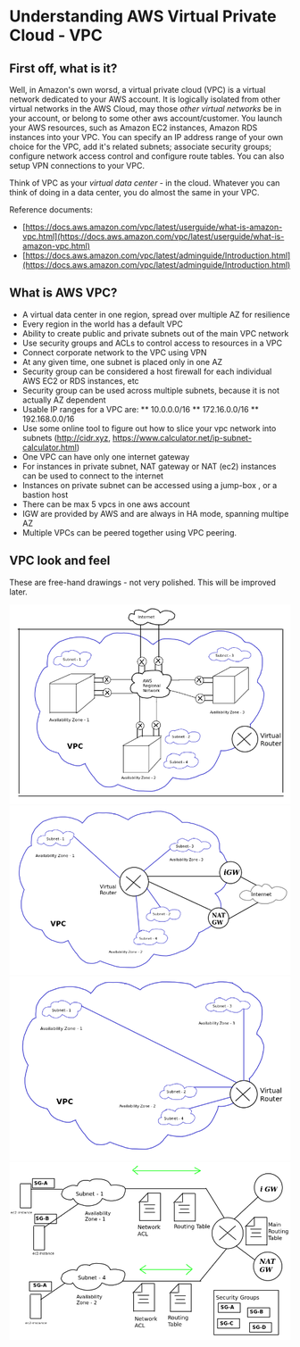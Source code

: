# Understanding AWS Virtual Private Cloud - VPC
## First off, what is it?
Well, in Amazon's own worsd, a virtual private cloud (VPC) is a virtual network dedicated to your AWS account. It is logically isolated from other virtual networks in the AWS Cloud, may those *other virtual networks* be in your account, or belong to some other aws account/customer. You launch your AWS resources, such as Amazon EC2 instances, Amazon RDS instances into your VPC. You can specify an IP address range of your own choice for the VPC, add it's related subnets; associate security groups; configure network access control and configure route tables. You can also setup VPN connections to your VPC.

Think of VPC as your *virtual data center* - in the cloud. Whatever you can think of doing in a data center, you do almost the same in your VPC.


Reference documents:
* [https://docs.aws.amazon.com/vpc/latest/userguide/what-is-amazon-vpc.html](https://docs.aws.amazon.com/vpc/latest/userguide/what-is-amazon-vpc.html)
* [https://docs.aws.amazon.com/vpc/latest/adminguide/Introduction.html](https://docs.aws.amazon.com/vpc/latest/adminguide/Introduction.html)

## What is AWS VPC?
* A virtual data center in one region, spread over multiple AZ for resilience
* Every region in the world has a default VPC
* Ability to create public and private subnets out of the main VPC network
* Use security groups and ACLs to control access to resources in a VPC
* Connect corporate network to the VPC using VPN
* At any given time, one subnet is placed only in one AZ
* Security group can be considered a host firewall for each individual AWS EC2 or RDS instances, etc
* Security group can be used across multiple subnets, because it is not actually AZ dependent
* Usable IP ranges for a VPC are:
** 10.0.0.0/16
** 172.16.0.0/16
** 192.168.0.0/16
* Use some online tool to figure out how to slice your vpc network into subnets (http://cidr.xyz, https://www.calculator.net/ip-subnet-calculator.html)
* One VPC can have only one internet gateway
* For instances in private subnet, NAT gateway or NAT (ec2) instances can be used to connect to the internet
* Instances on private subnet can be accessed using a jump-box , or a bastion host
* There can be max 5 vpcs in one aws account
* IGW are provided by AWS and are always in HA mode, spanning multipe AZ
* Multiple VPCs can be peered together using VPC peering.


## VPC look and feel
These are free-hand drawings - not very polished. This will be improved later.

![vpc-1.png](vpc-1.png)
![vpc-2.png](vpc-2.png)
![vpc-3.png](vpc-3.png)
![vpc-4.png](vpc-4.png)

